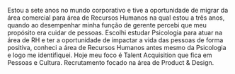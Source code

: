 Estou a sete anos no mundo corporativo e tive a oportunidade de migrar da área comercial para área de Recursos Humanos na qual estou a três anos, quando ao desempenhar minha função de gerente percebi que meu propósito era cuidar de pessoas. 
Escolhi estudar Psicologia para atuar na área de RH e ter a oportunidade de impactar a vida das pessoas de forma positiva, conheci a área de Recursos Humanos antes mesmo da Psicologia e logo me identifiquei.
Hoje meu foco é Talent Acquisition que fica em Pessoas e Cultura. Recrutamento focado na área de Product & Design.
